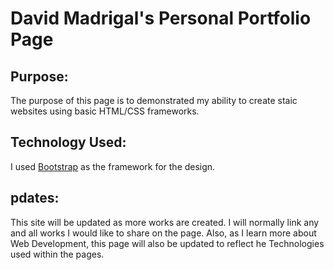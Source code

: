 # David Madrigal's Personal Portfolio Page

## Purpose: 
The purpose of this page is to demonstrated my ability to create staic websites using basic HTML/CSS frameworks.

## Technology Used:
I used [Bootstrap](https://v4-alpha.getbootstrap.com/) as the framework for the design.

## pdates:
This site will be updated as more works are created. I will normally link any and all works I would like to share on the page. Also, as I learn more about Web Development, this page will also be updated to reflect he Technologies used within the pages.
